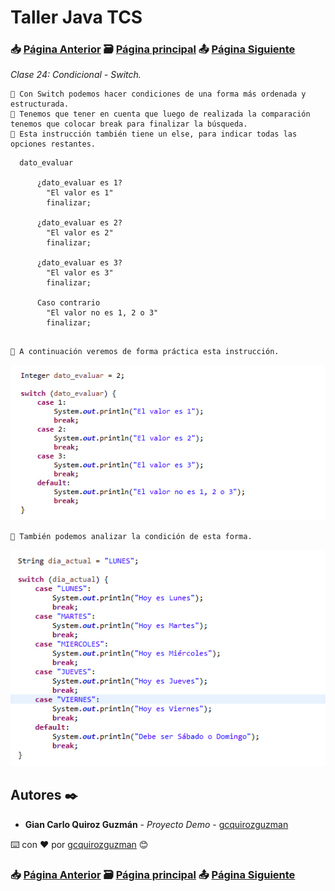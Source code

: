# Taller Java TCS
### 📥 [Página Anterior](https://github.com/gcquirozguzman/java-tcs-202001/tree/CA00100001) 🗃️ [Página principal](https://github.com/gcquirozguzman/java-tcs-202001) 📤 [Página Siguiente](https://github.com/gcquirozguzman/java-tcs-202001/tree/OT00100001)

_Clase 24: Condicional - Switch._

```
📢 Con Switch podemos hacer condiciones de una forma más ordenada y estructurada.
📢 Tenemos que tener en cuenta que luego de realizada la comparación tenemos que colocar break para finalizar la búsqueda.
📢 Esta instrucción también tiene un else, para indicar todas las opciones restantes.
```

```
  dato_evaluar
  
      ¿dato_evaluar es 1?
        "El valor es 1"
        finalizar;

      ¿dato_evaluar es 2?
        "El valor es 2"
        finalizar;

      ¿dato_evaluar es 3?
        "El valor es 3"
        finalizar;

      Caso contrario
        "El valor no es 1, 2 o 3"
        finalizar;
   
```

```
📢 A continuación veremos de forma práctica esta instrucción.
```

![Error: imagen no ha sido cargada](https://github.com/gcquirozguzman/java-tcs-202001/blob/master/imagenes/CS00100001_1.png)

```
📢 También podemos analizar la condición de esta forma.
```

![Error: imagen no ha sido cargada](https://github.com/gcquirozguzman/java-tcs-202001/blob/master/imagenes/CS00100001_2.png)

## Autores ✒️

* **Gian Carlo Quiroz Guzmán** - *Proyecto Demo* - [gcquirozguzman](https://github.com/gcquirozguzman)

⌨️ con ❤️ por [gcquirozguzman](https://github.com/gcquirozguzman) 😊

### 📥 [Página Anterior](https://github.com/gcquirozguzman/java-tcs-202001/tree/CA00100001) 🗃️ [Página principal](https://github.com/gcquirozguzman/java-tcs-202001) 📤 [Página Siguiente](https://github.com/gcquirozguzman/java-tcs-202001/tree/OT00100001)
